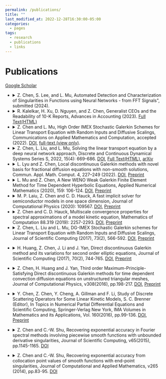 ```yaml
---
permalink: /publications/
title: ""
last_modified_at: 2022-12-28T16:30:00-05:00
categories:
  - pages
tags:
  - research
  - publications
  - links
---
```


# Publications 
[Google Scholar](https://scholar.google.com/citations?user=Steh0SsAAAAJ&hl=en)

* <details> <summary>Z. Chen, S. Lee, and L. Mu, Automated Detection and Characterization of Singularities in Functions using Neural Networks - from FFT Signals", submitted (2024). </summary>
  Abstract: To be added. </details>

* <details> <summary>R. Kalelkar, H. Xu, D. Nguyen, and Z. Chen, Generalist CEOs and the Readability of 10-K Reports, Advances in Accounting (2023). <a href="https://www.sciencedirect.com/science/article/pii/S0882611023000391?casa_token=eRs2I3aoetgAAAAA:hTYRY1vXmbDdaM-WgXtb_RGE67_gKgbzvfIfc5CCnCSAxg9jwSSb6KZ6MzxfNBVoVg8b3ggdIb8">Full Text(HTML)</a></summary>
  Abstract: In this paper, we investigate the association between the general managerial ability of CEOs and the readability of 10-K reports. We find that the readability of 10-K reports is lower for firms managed by CEOs with general managerial ability. Our result is robust to change analysis, alternate readability measures, various fixed effects, instrumental variables, and the propensity score approach. Our additional analysis reveals that general managerial ability is negatively associated with the readability of management discussion and analysis (MD&A). Moreover, the disclosure tone of the 10-K and MD&A is conservative when the firms are managed by generalist CEOs. Our findings also reveal that CEO tenure moderates the positive association between the general ability index and Gunning Fog index of 10-K reports. Finally, we find that overinvestment and misstatement strengthen the association between the general ability index and the readability of 10-K reports, thus supporting the obfuscation hypothesis. We thus conclude that firms incur costs in the form of lower disclosure quality when they opt for a generalist CEO. </details>

* <details> <summary> Z. Chen and L. Mu, High Order IMEX Stochastic Galerkin Schemes for Linear Transport Equation with Random Inputs and Diffusive Scalings, Communications on Applied Mathematics and Computation, accepted (2022). <a href="https://doi.org/10.1007/s42967-023-00249-x">DOI</a>, <a href="https://rdcu.be/ddPDr">full-text (view only)</a>.</summary>
  Abstract: In this paper, we consider the high order method for solving the linear transport equations under diffusive scaling and with random inputs. To tackle the randomness in the problem, the stochastic Galerkin method of the generalized polynomial chaos approach has been employed. Besides, the high order implicit-explicit scheme under the micro-macro decomposition framework and the discontinuous Galerkin method have been employed. We provide several numerical experiments to validate the accuracy and the stochastic asymptotic-preserving property.</details>

* <details> <summary> Z. Chen, L. Liu, and L. Mu, Solving the linear transport equation by a deep neural network approach, Discrete and Continuous Dynamical Systems Series S, 2022, 15(4): 669-686.  <a href="https://doi.org/10.3934/dcdss.2021070">DOI</a>, <a href="https://www.aimsciences.org/article/doi/10.3934/dcdss.2021070?viewType=html">Full Text(HTML)</a>, <a href="https://arxiv.org/pdf/2102.09157.pdf">arXiv</a></summary>
  Abstract: In this paper, we study the linear transport model by adopting the deep learning method, in particular the deep neural network (DNN) approach. While the interest in using DNN to study partial differential equations is arising, here we adapt it to study kinetic models, in particular the linear transport model. Moreover, theoretical analysis of the convergence of neural networks and its approximated solution towards the analytic solution is shown. We demonstrate the accuracy and effectiveness of the proposed DNN method in numerical experiments.</details>

* <details> <summary> L. Lyu and Z. Chen, Local discontinuous Galerkin methods with novel basis for fractional diffusion equations with non-smooth solutions, Commun. Appl. Math. Comput. 4, 227–249 (2022).  <a href="https://doi.org/10.1007/s42967-020-00104-3">DOI</a>, <a href="publications/LDG_FDE_Springer_repo.pdf">Preprint</a></summary>
  Abstract: In this paper, we develop novel local discontinuous Galerkin (LDG) methods for fractional diffusion equations with non-smooth solutions. We consider such problems, for which the solutions are not smooth at the boundary, and therefore the traditional LDG methods with piecewise polynomial solutions suffer accuracy degeneracy. The novel LDG methods utilize a solution information-enriched basis, simulate the problem on a paired special mesh, and achieve optimal order of accuracy. We analyze the $L^2$ stability and optimal error estimate in the $L^2$-norm. Finally, numerical examples are presented to validate the theoretical conclusions. </details>

* <details> <summary> L. Mu and Z. Chen, A New WENO Weak Galerkin Finite Element Method for Time Dependent Hyperbolic Equations, Applied Numerical Mathematics (2020), 159: 106-124.  <a href="https://doi.org/10.1016/j.apnum.2020.09.002">DOI</a>, <a href="publications/WG-Hyperbolic_repo.pdf">Preprint</a></summary>
  Abstract: In this paper, we develop a new WENO weak Galerkin finite element scheme for solving the time dependent hyperbolic equations. The upwind-type stabilizer is imposed to enforce the flux direction in the scheme. For the linear convection equations, we analyze the $L^2$-stability and error estimate for the $L^2$-norm. We also investigate a simple limiter using weighted essentially non-oscillatory (WENO) methodology for obtaining a robust procedure to achieve high order accuracy and capture the sharp, non-oscillatory shock transitions. The approach applies to linear convection equations and Burgers equations. Finally, numerical examples are presented to validate the theoretical conclusions.</details>

* <details> <summary> M. P. Laiu, Z. Chen and C. D. Hauck, A fast implicit solver for semiconductor models in one space dimension, Journal of Computational Physics (2020): 109567.  <a href="https://doi.org/10.1016/j.jcp.2020.109567">DOI</a>, <a href="https://www.researchgate.net/profile/Zheng_Chen30/publication/333717079_A_fast_implicit_solver_for_semiconductor_models_in_one_space_dimension/links/5de585df299bf10bc33a6765/A-fast-implicit-solver-for-semiconductor-models-in-one-space-dimension.pdf">Preprint</a></summary>
  Abstract: Several different approaches are proposed for solving fully implicit discretizations of a simplified Boltzmann-Poisson system with a linear relaxation-type collision kernel. This system models the evolution of free electrons in semiconductor devices under a low-density assumption. At each implicit time step, the discretized system is formulated as a fixed-point problem, which can then be solved with a variety of methods. A key algorithmic component in all the approaches considered here is a recently developed sweeping algorithm for Vlasov-Poisson systems. A synthetic acceleration scheme has been implemented to accelerate the convergence of iterative solvers by using the solution to a drift-diffusion equation as a preconditioner. The performance of four iterative solvers and their accelerated variants has been compared on problems modeling semiconductor devices with various electron mean-free-path.</details>

* <details> <summary> Z. Chen and C. D. Hauck, Multiscale convergence properties for spectral approximations of a model kinetic equation, Mathematics of Computation 88.319 (2019): 2257-2293. <a href="https://doi.org/10.1090/mcom/3399">DOI</a>, <a href="https://www.ki-net.umd.edu/pubs/files/paper_iso_clean.pdf">Preprint</a></summary>
  Abstract: In this work, we prove rigorous convergence properties for a semi-discrete, moment-based approximation of a model kinetic equation in one dimension. This approximation is equivalent to a standard spectral method in the velocity variable of the kinetic distribution and, as such, is accompanied by standard algebraic estimates of the form $N^{−q}$, where $N$ is the number of modes and $q > 0$ depends on the regularity of the solution. However, in the multiscale setting, the error estimate can be expressed in terms of the scaling parameter $\epsilon$, which measures the ratio of the mean-free-path to the characteristic domain length. We show that, for isotropic initial conditions, the error in the spectral approximation is $\mathcal{O}(\epsilon^{N+1})$. More surprisingly, the coefficients of the expansion satisfy super convergence properties. In particular, the error of the lth coefficient of the expansion scales like $\mathcal{O}(\epsilon^{2N})$ when $l = 0$ and $\mathcal{O}(\epsilon^{2N+2-l})$ for all $1 \leq l \leq N$. This result is significant, because the low-order coefficients correspond to physically relevant quantities of the underlying system. All the above estimates involve constants depending on $N$, the time $t$, and the initial condition. We investigate specifically the dependence on $N$, in order to assess whether increasing $N$ actually yields an additional factor of $\epsilon$ in the error. Numerical tests will also be presented to support the theoretical results. </details>

* <details> <summary> Z. Chen, L. Liu and L. Mu, DG-IMEX Stochastic Galerkin schemes for Linear Transport Equation with Random Inputs and Diffusive Scalings, Journal of Scientific Computing (2017), 73(2), 566-592.  <a href="https://doi.org/10.1007/s10915-017-0439-2">DOI</a>, <a href="https://www.osti.gov/pages/servlets/purl/1356966">Preprint</a> </summary>
  Abstract: To be added.
</details>

* <details> <summary> H. Huang, Z. Chen, J. Li and J. Yan, Direct discontinuous Galerkin method and its variations for second order elliptic equations, Journal of Scientific Computing (2017), 70(2), 744-765. <a href="https://doi.org/10.1007/s10915-016-0264-z">DOI</a>, <a href="https://faculty.sites.iastate.edu/jyan/files/inline-files/yan-elliptic.pdf">Preprint</a></summary>
  Abstract: To be added.
</details>

* <details> <summary> Z. Chen, H. Huang and J. Yan, Third order Maximum-Principle-Satisfying Direct discontinuous Galerkin methods for time dependent convection diffusion equations on unstructured triangular meshes, Journal of Computational Physics, v308(2016), pp.198-217.  <a href="https://doi.org/10.1016/j.jcp.2015.12.039">DOI</a>, <a href="https://faculty.sites.iastate.edu/jyan/files/inline-files/yan-MPStriMesh.pdf">Preprint</a></summary>
  Abstract: To be added.
</details>

* <details> <summary> Y. Chen, Z. Chen, Y. Cheng, A. Gillman and F. Li, Study of Discrete Scattering Operators for Some Linear Kinetic Models, S. C. Brenner (Editor), In Topics in Numerical Partial Differential Equations and Scientific Computing, Springer-Verlag New York, IMA Volumes in Mathematics and its Applications, Vol. 160(2016), pp.99-136.  <a href="https://doi.org/10.1007/978-1-4939-6399-7_5">DOI</a>, <a href="https://web.archive.org/web/20160806033359id_/http://homepages.rpi.edu:80/~lif/papers/paper_wham.pdf">Preprint</a></summary>
  Abstract: To be added.
</details>

* <details> <summary> Z. Chen and C.-W. Shu, Recovering exponential accuracy in Fourier spectral methods involving piecewise smooth functions with unbounded derivative singularities, Journal of Scientific Computing, v65(2015), pp.1145-1165.  <a href="https://doi.org/10.1007/s10915-015-0011-x">DOI</a></summary>
  Abstract: To be added.
</details>

* <details> <summary> Z. Chen and C.-W. Shu, Recovering exponential accuracy from collocation point values of smooth functions with end-point singularities, Journal of Computational and Applied Mathematics, v265 (2014), pp.83-95.  <a href="https://doi.org/10.1016/j.cam.2013.09.029">DOI</a></summary>
  Abstract: To be added.
  </details>



